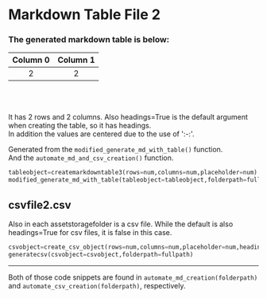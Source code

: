 # Markdown Table File 2
### The generated markdown table is below:
  
| Column 0 | Column 1 |
|:--------:|:--------:|
|    2     |    2     |
<br>
<br>

It has 2 rows and 2 columns. Also headings=True is the default argument when creating the table, so it has headings.<br>In addition the values are centered due to the use of ':-:'. 

Generated from the `modified_generate_md_with_table()` function.  
And the `automate_md_and_csv_creation()` function.

```python
tableobject=createmarkdowntable3(rows=num,columns=num,placeholder=num) #headings=True
modified_generate_md_with_table(tableobject=tableobject,folderpath=fullpath)
```  

## csvfile2.csv
Also in each assetstoragefolder is a csv file. While the default is also headings=True for csv files, it is false in this case.

```python
csvobject=create_csv_object(rows=num,columns=num,placeholder=num,headings=False)
generatecsv(csvobject=csvobject,folderpath=fullpath)
```  

---
Both of those code snippets are found in `automate_md_creation(folderpath)` and `automate_csv_creation(folderpath)`, respectively. 